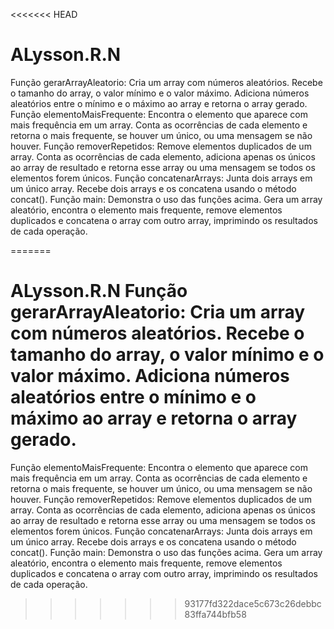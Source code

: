 <<<<<<< HEAD
# ALysson.R.N  

 Função gerarArrayAleatorio: Cria um array com números aleatórios. Recebe o tamanho do array, o valor mínimo e o valor máximo. Adiciona números aleatórios entre o mínimo e o máximo ao array e retorna o array gerado.
 Função elementoMaisFrequente: Encontra o elemento que aparece com mais frequência em um array. Conta as ocorrências de cada elemento e retorna o mais frequente, se houver um único, ou uma mensagem se não houver.
 Função removerRepetidos: Remove elementos duplicados de um array. Conta as ocorrências de cada elemento, adiciona apenas os únicos ao 
 array de resultado e retorna esse array ou uma mensagem se todos os elementos forem únicos.
Função concatenarArrays: Junta dois arrays em um único array. Recebe dois arrays e os concatena usando o método concat().
Função main: Demonstra o uso das funções acima. Gera um array aleatório, encontra o elemento mais frequente, remove elementos duplicados e concatena o array com outro array, imprimindo os resultados de cada operação.

=======
# ALysson.R.N Função gerarArrayAleatorio: Cria um array com números aleatórios. Recebe o tamanho do array, o valor mínimo e o valor máximo. Adiciona números aleatórios entre o mínimo e o máximo ao array e retorna o array gerado.
Função elementoMaisFrequente: Encontra o elemento que aparece com mais frequência em um array. Conta as ocorrências de cada elemento e retorna o mais frequente, se houver um único, ou uma mensagem se não houver.
Função removerRepetidos: Remove elementos duplicados de um array. Conta as ocorrências de cada elemento, adiciona apenas os únicos ao array de resultado e retorna esse array ou uma mensagem se todos os elementos forem únicos.
Função concatenarArrays: Junta dois arrays em um único array. Recebe dois arrays e os concatena usando o método concat().
Função main: Demonstra o uso das funções acima. Gera um array aleatório, encontra o elemento mais frequente, remove elementos duplicados e concatena o array com outro array, imprimindo os resultados de cada operação.
>>>>>>> 93177fd322dace5c673c26debbc83ffa744bfb58
